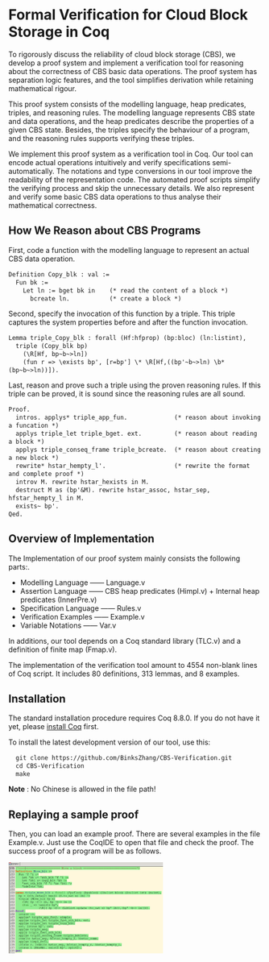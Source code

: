# Formal Verification for Cloud Block Storage in Coq

To rigorously discuss the reliability of cloud block storage (CBS), we develop a proof system and implement a verification tool for reasoning about the correctness of CBS basic data operations. The proof system has separation logic features, and the tool simplifies derivation while retaining mathematical rigour.

This proof system consists of the modelling language, heap predicates, triples, and reasoning rules. The modelling language represents CBS state and data operations, and the heap predicates describe the properties of a given CBS state. Besides, the triples specify the behaviour of a program, and the reasoning rules supports verifying these triples.


We implement this proof system as a verification tool in Coq. Our tool can encode actual operations intuitively and verify specifications semi-automatically. The notations and type conversions in our tool improve the readability of the representation code. The automated proof scripts simplify the verifying process and skip the unnecessary details. We also represent and verify some basic CBS data operations to thus analyse their mathematical correctness.

## How We Reason about CBS Programs

First, code a function with the modelling language to represent an actual CBS data operation.

```Coq
Definition Copy_blk : val := 
  Fun bk :=
    Let ln := bget bk in    (* read the content of a block *)
      bcreate ln.           (* create a block *)
```

Second, specify the invocation of this function by a triple. This triple captures the system properties before and after the function invocation.

```Coq
Lemma triple_Copy_blk : forall (Hf:hfprop) (bp:bloc) (ln:listint),
  triple (Copy_blk bp)
    (\R[Hf, bp~b~>ln])
    (fun r => \exists bp', [r=bp'] \* \R[Hf,((bp'~b~>ln) \b* (bp~b~>ln))]).
```

Last, reason and prove such a triple using the proven reasoning rules. If this triple can be proved, it is sound since the reasoning rules are all sound. 

```Coq
Proof.
  intros. applys* triple_app_fun.             (* reason about invoking a funcation *)
  applys triple_let triple_bget. ext.         (* reason about reading a block *)
  applys triple_conseq_frame triple_bcreate.  (* reason about creating a new block *)
  rewrite* hstar_hempty_l'.                   (* rewrite the format and complete proof *)
  introv M. rewrite hstar_hexists in M.
  destruct M as (bp'&M). rewrite hstar_assoc, hstar_sep, hfstar_hempty_l in M.
  exists~ bp'.
Qed.
```

## Overview of Implementation

The Implementation of our proof system mainly consists the following parts:.

- Modelling Language  ——  Language.v
- Assertion Language  ——  CBS heap predicates (Himpl.v) + Internal heap predicates (InnerPre.v) 
- Specification Language  ——  Rules.v
- Verification Examples  ——  Example.v
- Variable Notations —— Var.v 

In additions, our tool depends on a Coq standard library (TLC.v) and a definition of finite map (Fmap.v).

The implementation of the verification tool amount to 4554 non-blank lines of Coq script. It includes 80 definitions, 313 lemmas, and 8 examples.

## Installation

The standard installation procedure requires Coq 8.8.0. If you do not have it yet, please [install Coq](https://github.com/coq/coq/releases/download/V8.8.0/coq-8.8.0-installer-windows-x86_64.exe) first.

To install the latest development version of our tool, use this:

```
  git clone https://github.com/BinksZhang/CBS-Verification.git
  cd CBS-Verification
  make
```

**Note** : No Chinese is allowed in the file path!

## Replaying a sample proof

Then, you can load an example proof. There are several examples in the file Example.v. Just use the CoqIDE to open that file and check the proof. The success proof of a program will be as follows.

<img src="Move.png" alt="avatar" style="zoom:30%;" />

